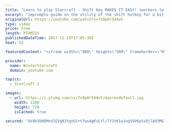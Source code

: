 ```yaml
---
title: "Learn to play Starcraft - Shift Key MAKES IT EASY! (workers to gas, waypoints, ctrl grps, moving)"
excerpt: "impromptu guide on the utility of the shift hotkey for a bit of everything"
originalUrl: https://youtube.com/watch?v=7x9pHr544oY
type: video
price: Free
length: PT4M21S
publishedDateTime: 2017-11-19T17:05:30Z
heat: 52

featuredContent: "<iframe width=\"800\" height=\"500\" frameborder=\"0\" src=\"https://www.youtube.com/embed/7x9pHr544oY\" allow=\"accelerometer; autoplay; encrypted-media; gyroscope; picture-in-picture\" allowfullscreen></iframe>"

provider:
  name: WinterStarcraft
  domain: youtube.com

topics:
  - StarCraft 2

images:
  - url: https://i.ytimg.com/vi/7x9pHr544oY/maxresdefault.jpg
    width: 1280
    height: 720
    isCached: true

secured: "UV4b5DHDMndJGVgNJtgnU1+t7wsAgKvLtl/lYJtKIwJoq5VV6pSsDjlA93MG1ZYbAakg7jmB2N9gqZ7+bvt3ZdTJvpVUxTqyFUnDcL+BZWeW1J4AH3R8oj3gIB2mWM9Vr8bo5fBACnOjHEEsdeUYGZPT1dxIQJpqLneBCi3IjZrPChMiGZa5RTvBPleMtVYl2dpxLBiGa0vYLHFGLtU3g9saIEhjMNKZwY4MFeBA/mxNBDe1QfTmpYc04EASWPtXJW3Eya4MvUJst1uZ/+wzVpY4bhDycPfL0o6MgtAmpYiRqojJoesG2EUdn8Oy2y/8EJQBgxLX9CDJ5rU6Llk2vF+W8jcSoAz0KCeiZR6r3LFZvcnwc4PuoAWM9QxvO+atCTZmUql3HiSiqyoWTNYRLVVuUt+RZJ5oMm2fgyiSs7c=;EP5eDyliy6TNm5WBAov8Zw=="
---
```


